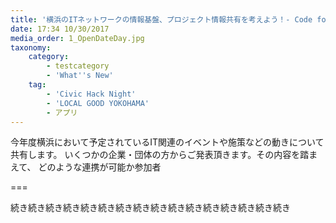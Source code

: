 ```yaml
---
title: '横浜のITネットワークの情報基盤、プロジェクト情報共有を考えよう！- Code for YOKOHAMA - Civic Hack Night vol.05'
date: 17:34 10/30/2017
media_order: 1_OpenDateDay.jpg
taxonomy:
    category:
        - testcategory
        - 'What''s New'
    tag:
        - 'Civic Hack Night'
        - 'LOCAL GOOD YOKOHAMA'
        - アプリ
---
```


今年度横浜において予定されているIT関連のイベントや施策などの動きについて共有します。
いくつかの企業・団体の方からご発表頂きます。その内容を踏まえて、 どのような連携が可能か参加者

===

続き続き続き続き続き続き続き続き続き続き続き続き続き続き続き続き
